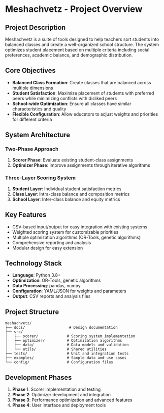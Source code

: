 # Meshachvetz - Project Overview

## Project Description
Meshachvetz is a suite of tools designed to help teachers sort students into balanced classes and create a well-organized school structure. The system optimizes student placement based on multiple criteria including social preferences, academic balance, and demographic distribution.

## Core Objectives
- **Balanced Class Formation**: Create classes that are balanced across multiple dimensions
- **Student Satisfaction**: Maximize placement of students with preferred peers while minimizing conflicts with disliked peers
- **School-wide Optimization**: Ensure all classes have similar characteristics and quality
- **Flexible Configuration**: Allow educators to adjust weights and priorities for different criteria

## System Architecture

### Two-Phase Approach
1. **Scorer Phase**: Evaluate existing student-class assignments
2. **Optimizer Phase**: Improve assignments through iterative algorithms

### Three-Layer Scoring System
1. **Student Layer**: Individual student satisfaction metrics
2. **Class Layer**: Intra-class balance and composition metrics  
3. **School Layer**: Inter-class balance and equity metrics

## Key Features
- CSV-based input/output for easy integration with existing systems
- Weighted scoring system for customizable priorities
- Multiple optimization algorithms (OR-Tools, genetic algorithms)
- Comprehensive reporting and analysis
- Modular design for easy extension

## Technology Stack
- **Language**: Python 3.8+
- **Optimization**: OR-Tools, genetic algorithms
- **Data Processing**: pandas, numpy
- **Configuration**: YAML/JSON for weights and parameters
- **Output**: CSV reports and analysis files

## Project Structure
```
meshachvetz/
├── docs/                    # Design documentation
├── src/
│   ├── scorer/             # Scoring system implementation
│   ├── optimizer/          # Optimization algorithms
│   ├── data/               # Data models and validation
│   └── utils/              # Shared utilities
├── tests/                  # Unit and integration tests
├── examples/               # Sample data and use cases
└── config/                 # Configuration files
```

## Development Phases
1. **Phase 1**: Scorer implementation and testing
2. **Phase 2**: Optimizer development and integration
3. **Phase 3**: Performance optimization and advanced features
4. **Phase 4**: User interface and deployment tools 